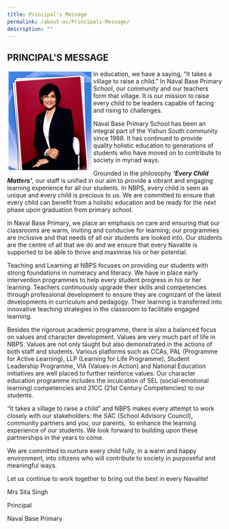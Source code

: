 ```yaml
---
title: Principal's Message
permalink: /about-us/Principals-Message/
description: ""
---
```

## PRINCIPAL'S MESSAGE

<img style="width: 40%;" src="/images/Mrs%20Sita%20Singh.jpeg" align = "left" /> In education, we have a saying, “It takes a village to raise a child.” In Naval Base Primary School, our community and our teachers form that village. It is our mission to raise every child to be leaders capable of facing and rising to challenges.

  

Naval Base Primary School has been an integral part of the Yishun South community since 1988. It has continued to provide quality holistic education to generations of students who have moved on to contribute to society in myriad ways.

  

Grounded in the philosophy **_‘Every Child Matters’_**, our staff is unified in our aim to provide a vibrant and engaging learning experience for all our students. In NBPS, every child is seen as unique and every child is precious to us. We are committed to ensure that every child can benefit from a holistic education and be ready for the next phase upon graduation from primary school. 

  

In Naval Base Primary, we place an emphasis on care and ensuring that our classrooms are warm, inviting and conducive for learning; our programmes are inclusive and that needs of all our students are looked into. Our students are the centre of all that we do and we ensure that every Navalite is supported to be able to thrive and maximise his or her potential. 

  

Teaching and Learning at NBPS focuses on providing our students with strong foundations in numeracy and literacy. We have in place early intervention programmes to help every student progress in his or her learning. Teachers continuously upgrade their skills and competencies through professional development to ensure they are cognizant of the latest developments in curriculum and pedagogy. Their learning is transferred into innovative teaching strategies in the classroom to facilitate engaged learning.  

  

Besides the rigorous academic programme, there is also a balanced focus on values and character development. Values are very much part of life in NBPS. Values are not only taught but also demonstrated in the actions of both staff and students. Various platforms such as CCAs, PAL (Programme for Active Learning), LLP (Learning for Life Programme), Student Leadership Programme, VIA (Values-in Action) and National Education initiatives are well placed to further reinforce values. Our character education programme includes the inculcation of SEL (social-emotional learning) competencies and 21CC (21st Century Competencies) to our students. 

“It takes a village to raise a child” and NBPS makes every attempt to work closely with our stakeholders: the SAC (School Advisory Council), community partners and you, our parents,  to enhance the learning experience of our students. We look forward to building upon these partnerships in the years to come.

  

We are committed to nurture every child fully, in a warm and happy environment, into citizens who will contribute to society in purposeful and meaningful ways.

Let us continue to work together to bring out the best in every Navalite!

  

  

Mrs Sita Singh

Principal

Naval Base Primary


